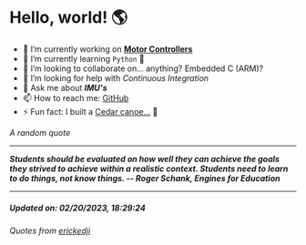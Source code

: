 # Hello, world! 🌎


- 🔧 I’m currently working on [**Motor Controllers**](https://github.com/kyleRhess/MicroMotor)
- 🌱 I’m currently learning `Python` **🐍**
- 👯 I’m looking to collaborate on... anything? Embedded C (ARM)?
- 🤔 I’m looking for help with *Continuous Integration*
- 💬 Ask me about ***IMU's***
- 📫 How to reach me: [GitHub](https://github.com/kyleRhess)
- ⚡ Fun fact: I built a [Cedar canoe...](https://kylerhess.github.io/canoe.html) 🛶

_A random quote_
___
***Students should be evaluated on how well they can achieve the goals they
strived to achieve within a realistic context. Students need to learn to
do things, not know things.
-- Roger Schank, Engines for Education***
___
##### Updated on: 02/20/2023, 18:29:24
###### Quotes from [erickedji](https://gist.github.com/erickedji/68802)